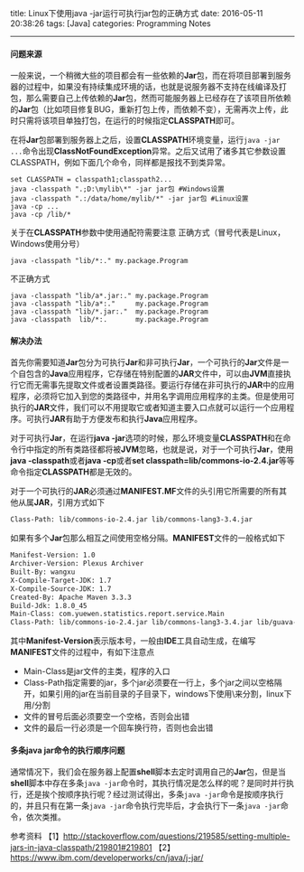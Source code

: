 title: Linux下使用java -jar运行可执行jar包的正确方式
date: 2016-05-11 20:38:26
tags: [Java]
categories: Programming Notes

---
#### 问题来源
一般来说，一个稍微大些的项目都会有一些依赖的**Jar**包，而在将项目部署到服务器的过程中，如果没有持续集成环境的话，也就是说服务器不支持在线编译及打包，那么需要自己上传依赖的**Jar**包，然而可能服务器上已经存在了该项目所依赖的**Jar**包（比如项目修复BUG，重新打包上传，而依赖不变），无需再次上传，此时只需将该项目单独打包，在运行的时候指定**CLASSPATH**即可。

在将**Jar**包部署到服务器上之后，设置**CLASSPATH**环境变量，运行`java -jar ...`命令出现**ClassNotFoundException**异常。之后又试用了诸多其它参数设置CLASSPATH，例如下面几个命令，同样都是报找不到类异常。
```
set CLASSPATH = classpath1;classpath2...
java -classpath ".;D:\mylib\*" -jar jar包 #Windows设置
java -classpath ".:/data/home/mylib/*" -jar jar包 #Linux设置
java -cp ...
java -cp /lib/*
```
关于在**CLASSPATH**参数中使用通配符需要注意
正确方式（冒号代表是Linux，Windows使用分号）
```
java -classpath "lib/*:." my.package.Program
```
不正确方式
```
java -classpath "lib/a*.jar:." my.package.Program
java -classpath "lib/a*:."     my.package.Program
java -classpath "lib/*.jar:."  my.package.Program
java -classpath  lib/*:.       my.package.Program
```

#### 解决办法
首先你需要知道**Jar**包分为可执行**Jar**和非可执行**Jar**，一个可执行的**Jar**文件是一个自包含的**Java**应用程序，它存储在特别配置的**JAR**文件中，可以由**JVM**直接执行它而无需事先提取文件或者设置类路径。要运行存储在非可执行的**JAR**中的应用程序，必须将它加入到您的类路径中，并用名字调用应用程序的主类。但是使用可执行的**JAR**文件，我们可以不用提取它或者知道主要入口点就可以运行一个应用程序。可执行**JAR**有助于方便发布和执行**Java**应用程序。

对于可执行**Jar**，在运行**java -jar**选项的时候，那么环境变量**CLASSPATH**和在命令行中指定的所有类路径都将被**JVM**忽略，也就是说，对于一个可执行**Jar**，使用**java -classpath**或者**java -cp**或者**set classpath=lib/commons-io-2.4.jar**等等命令指定**CLASSPATH**都是无效的。

对于一个可执行的**JAR**必须通过**MANIFEST.MF**文件的头引用它所需要的所有其他从属**JAR**，引用方式如下
```xml
Class-Path: lib/commons-io-2.4.jar lib/commons-lang3-3.4.jar
```
如果有多个**Jar**包那么相互之间使用空格分隔。**MANIFEST**文件的一般格式如下
```xml
Manifest-Version: 1.0
Archiver-Version: Plexus Archiver
Built-By: wangxu
X-Compile-Target-JDK: 1.7
X-Compile-Source-JDK: 1.7
Created-By: Apache Maven 3.3.3
Build-Jdk: 1.8.0_45
Main-Class: com.yuewen.statistics.report.service.Main
Class-Path: lib/commons-io-2.4.jar lib/commons-lang3-3.4.jar lib/guava-18.0.jar lib/junit-4.10.jar lib/log4j-api-2.0.jar lib/log4j-core-2.0.jar lib/lombok-1.16.4.jar lib/lucene-analyzers-common-5.5.0.jar lib/lucene-analyzers-smartcn-5.5.0.jar lib/lucene-core-5.5.0.jar lib/lucene-grouping-5.5.0.jar lib/lucene-queries-5.5.0.jar lib/lucene-queryparser-5.5.0.jar lib/mysql-connector-java-5.1.38-bin.jar

```
其中**Manifest-Version**表示版本号，一般由**IDE**工具自动生成，在编写**MANIFEST**文件的过程中，有如下注意点
- Main-Class是jar文件的主类，程序的入口
- Class-Path指定需要的jar，多个jar必须要在一行上，多个jar之间以空格隔开，如果引用的jar在当前目录的子目录下，windows下使用\来分割，linux下用/分割
- 文件的冒号后面必须要空一个空格，否则会出错
- 文件的最后一行必须是一个回车换行符，否则也会出错

#### 多条java jar命令的执行顺序问题
通常情况下，我们会在服务器上配置**shell**脚本去定时调用自己的**Jar**包，但是当**shell**脚本中存在多条`java -jar`命令时，其执行情况是怎么样的呢？是同时并行执行，还是挨个按顺序执行呢？经过测试得出，多条`java -jar`命令是按顺序执行的，并且只有在第一条`java -jar`命令执行完毕后，才会执行下一条`java -jar`命令，依次类推。

参考资料
【1】http://stackoverflow.com/questions/219585/setting-multiple-jars-in-java-classpath/219801#219801
【2】https://www.ibm.com/developerworks/cn/java/j-jar/
